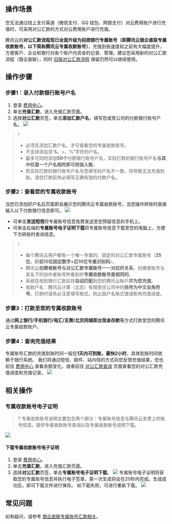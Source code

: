 ## 操作场景

您无法通过线上支付渠道（微信支付、QQ 钱包、网银支付）对云费用账户进行充值时，可采用对公汇款的方式对云费用账户进行充值。

腾讯云的**对公汇款流程现已全面升级为招商银行专属账号（即腾讯云银企直联专属收款账号，以下简称腾讯云专属收款账号）**，充值到账速度较之前有大幅度提升，方便客户、企业和银行对各个账户内资金的记录、管理。建议您采用新的对公汇款流程（银企直联），同时 [旧版对公汇款流程](https://cloud.tencent.com/document/product/555/72293) 保留仍然可以继续使用。


## 操作步骤

### 步骤1：录入付款银行账号户名

1. 登录 [费用中心](https://console.cloud.tencent.com/expense)。
2. 单击**充值汇款**，进入充值汇款页面。
3. 选择**对公汇款**页签，单击**添加汇款户名**，填写您或贵公司的付款银行账号户名。
![](https://qcloudimg.tencent-cloud.cn/raw/352b1c06017fb5a437720eaef054b772.png)
>!
> - 必须先添加汇款户名，才可查看您的专属收款账号。
> - 不支持添加含“&、=、%”字符的户名。
> - 最多可同时添加**50个**付款银行账号户名，实际打款的银行账号户名**与其中任意一个户名相符即可校验入账**。
> - 若实际打款的银行账号户名与您填写的户名不一致，将导致无法充值到账，请您打款前务必填写正确有效的付款户名。
> 


### 步骤2：查看您的专属收款账号

当您已添加好户名后页面即会展示您的腾讯云专属收款账号，当您操作转账时直接输入以下付款银行信息即可。
![](https://qcloudimg.tencent-cloud.cn/raw/4ef3d3f561abfe53dd056d37cc3eb2a6.png)
- 可单击**发送短信**将专属账号信息免费发送至您预留信息的手机上。
- 可单击右端的**专属账号电子证明下载**将专属账号信息下载至您的电脑上，方便下次转账时查询信息。

>! 
> - 每个腾讯云用户都有一个唯一专属的、固定的对公汇款专属账号（**25位**，即**前15位固定数字+后10位专属识别码**）。
> - 腾讯云**创建者账号与对公汇款专属账号一一对应的关系**，创建者账号与其名下的协作者账号所看到的**专属收款账号是相同的**。
> - 系统在收到银行汇款后将**自动匹配**到您的腾讯云账户**并为您充值**。
> - 收款户名：腾讯云计算（北京）有限责任公司中的**括号为中文全角符号**。打款时请务必注意填写格式，防止因户名格式错误影响充值进度。
> 

### 步骤3：打款至您的专属收款账号

通过**网上银行/手机银行/电汇/支票/北京同城柜台现金存款**等方式打款至您的腾讯云专属收款账户。


### 步骤4：查询充值结果

专属账号汇款的充值到账时间一般在**1天内可到账，最快2小时**，具体到账时间依赖于银行系统。
我们将通过短信、邮件、站内信的方式向您反馈充值结果，您也前往 [费用中心](https://console.cloud.tencent.com/expense/overview) 查看余额变化，或者前往 [对公汇款查询](https://console.cloud.tencent.com/expense/rechargeoffline) 页面查看您的对公汇款充值进度和充值记录。
![](https://qcloudimg.tencent-cloud.cn/raw/10a64fdef196216cb6f98434ce556dbc.png)

## 相关操作

### 专属收款账号电子证明

>? 专属收款账号说明主要包含两个部分：专属账号信息与腾讯云发票上的账号信息。提供专属收款账号查询以及专属收款账号说明下载。
>
![](https://main.qcloudimg.com/raw/4454b77cf0c2acef89f57dc807e76117.png)

#### 下载专属收款账号电子证明

1. 登录 [费用中心](https://console.cloud.tencent.com/expense)。
2. 单击**充值汇款**，进入充值汇款页面。
3. 选择**对公汇款**页签，单击**专属账号电子证明下载**。
![](https://qcloudimg.tencent-cloud.cn/raw/5e21c232a7df1221f4abfffa61cdf1b1.png)
专属账号电子证明将获取您的专属账号信息并执行电子签章，第一次生成将会在20秒内完成。生成成功后，即可下载文件进行保存。
如下载失败，可进行重新下载。
![](https://qcloudimg.tencent-cloud.cn/raw/ff865aa2fb267ec19b2fac4ea3e2c2b0.png)

## 常见问题

如有疑问，请参考 [银企直联专属账号汇款相关](https://cloud.tencent.com/document/product/555/73175)。



